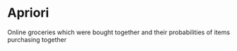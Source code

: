 # Apriori
Online groceries which were bought together and their probabilities of items purchasing together
